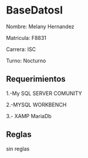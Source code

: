 # BaseDatosI
Nombre: Melany Hernandez

Matricula: F8831

Carrera: ISC

Turno: Nocturno

## Requerimientos
1.-My SQL SERVER COMUNITY

2.-MYSQL WORKBENCH

3.- XAMP MariaDb

## Reglas
sin reglas
